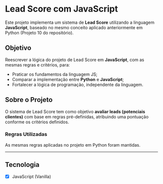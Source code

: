 # Lead Score com JavaScript

Este projeto implementa um sistema de **Lead Score** utilizando a linguagem **JavaScript**, baseado no mesmo conceito aplicado anteriormente em Python (Projeto 10 do repositório).

## Objetivo

Reescrever a lógica do projeto de Lead Score em **JavaScript**, com as mesmas regras e critérios, para:

- Praticar os fundamentos da linguagem JS;
- Comparar a implementação entre **Python** e **JavaScript**;
- Fortalecer a lógica de programação, independente da linguagem.

## Sobre o Projeto

O sistema de Lead Score tem como objetivo **avaliar leads (potenciais clientes)** com base em regras pré-definidas, atribuindo uma pontuação conforme os critérios definidos.

### Regras Utilizadas

As mesmas regras aplicadas no projeto em Python foram mantidas.

---

## Tecnologia

- [x] JavaScript (Vanilla)


